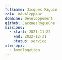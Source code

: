 ```yaml
---
fullname: Jacques Raguin
role: Développeur
domaine: Développement
github: JacquesRogueOne
missions:
  - start: 2021-11-22
    end: 2022-12-31
    status: service
startups:
  - homologation
---
```


